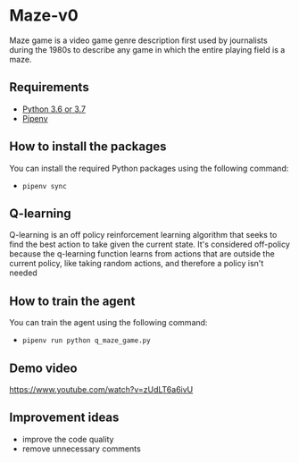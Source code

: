 # Maze-v0
Maze game is a video game genre description first used by journalists during the 1980s to describe any game in which the entire playing field is a maze.

## Requirements
- [Python 3.6 or 3.7](https://www.python.org/downloads/release/python-360/)
- [Pipenv](https://pypi.org/project/pipenv/)

## How to install the packages
You can install the required Python packages using the following command:
- `pipenv sync`

## Q-learning
Q-learning is an off policy reinforcement learning algorithm that seeks to find the best action to take given the current state. It's considered off-policy because the q-learning function learns from actions that are outside the current policy, like taking random actions, and therefore a policy isn't needed

## How to train the agent
You can train the agent using the following command:
- `pipenv run python q_maze_game.py`

## Demo video
https://www.youtube.com/watch?v=zUdLT6a6ivU

## Improvement ideas
- improve the code quality
- remove unnecessary comments
